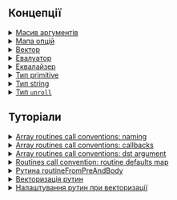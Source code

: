 ## Концепції

<details><summary><a href="./concept/MapOptions.md#Масив-аргументів">
      Масив аргументів
  </a></summary>
  Це сукупність параметрів рутини, котрі сформовано в псевдомасив <code>arguments</code>.
</details>
<details><summary><a href="./concept/MapOptions.md#Мапа-опцій">
      Мапа опцій
  </a></summary>
  Це контейнер, що призначений для передачі даних в рутину та управління її поведінкою.
</details>
<details><summary><a href="./concept/Vector.md">
      Вектор
  </a></summary>
  Це контейнер, що призначений для передачі даних в рутину, містить впорядкований скінченний набір елементів (даних).
</details>
<details><summary><a href="./concept/Evaluator.md">
      Евалуатор
  </a></summary>
  Це функція, котра порівнюючи два елементи масиву повертає <code>true</code> у випадку, якщо елементи мають однакове значення, інакше - <code>false</code>. Евалуатор, в якості колбека, передається в рутини роботи із масивами.
</details>
<details><summary><a href="./concept/Equalizer.md">
      Еквалайзер
  </a></summary>
  Це функція, котра порівнюючи два елементи масиву повертає <code>true</code> у випадку, якщо умова порівняння виконується, інакше - <code>false</code>. Еквалайзер, в якості колбека, передається в рутини роботи із масивами.
</details>
<details><summary><a href="./concept/TypePrimitive.md">
      Тип primitive
  </a></summary>
  Усі типи даних, що передають незмінювані величини називають простими або примітивними.
</details>
<details><summary><a href="./concept/TypePrimitive.md#Тип-string">
      Тип string
  </a></summary>
  Примітивний тип JavaScript для представлення текстових даних. Це послідовність елементів з 16-бітних беззнакових цілих чисел, де кожен елемент займає визначену позицію.
</details>
<details><summary><a href="./concept/TypeUnroll.md">
      Тип <code>unroll</code>
  </a></summary>
  <code>Unroll</code> - тип даних - особливий вид масиву, здатний розготатись в іншому масиві при виконанні операції над ним.
</details>

## Туторіали

<!-- <details><summary><a href="./tutorial/Abstract.md">
      Загальна інформація
  </a></summary>
  Загальна інформація про модуль Tools.
</details>
<details><summary><a href="./tutorial/Installation.md">
      Встановлення
  </a></summary>
  Процедура встановлення модуль Tools.
</details> -->

<details><summary><a href="./tutorial/ConventionNamingInArray.md">
      Array routines call conventions: naming
  </a></summary>
  Принципи найменування рутин сімейства <code>Array</code>.
</details>
<details><summary><a href="./tutorial/ConventionCallbecksInArray.md">
      Array routines call conventions: callbacks
  </a></summary>
  Як використовувати <code>callback</code>-и в рутинах сімейства <code>Array</code>.
</details>
<details><summary><a href="./tutorial/ConventionDstArgInArray.md">
      Array routines call conventions: dst argument
  </a></summary>
  Про що свідчить використання аргумента <code>dst</code>.
</details>
<details><summary><a href="./tutorial/ConventionDefaultsMapInRoutine.md">
      Routines call convention: routine defaults map
  </a></summary>
  Як зберігаються та змінюються налаштування за замовчуванням в рутинах.
</details>
<details><summary><a href="./tutorial/RoutineFromPreAndBody.md">
      Рутина routineFromPreAndBody
  </a></summary>
  Автоматичне об'єднання рутини підготовки даних і рутини для їх обробки.
</details>
<details><summary><a href="./tutorial/Vectorize.md">
      Векторизація рутин
  </a></summary>
  Як використовувати рутину <code>vectorize</code> для векторизації скалярних рутин.
</details>
<details><summary><a href="./tutorial/VectorizeOptions.md">
      Налаштування рутин при векторизації
  </a></summary>
  Як використовувати опції рутини <code>vectorize</code> при створенні векторизованої рутини.
</details>
